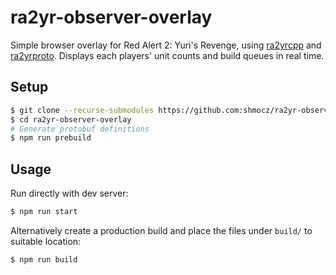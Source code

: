 # ra2yr-observer-overlay

Simple browser overlay for Red Alert 2: Yuri's Revenge, using [ra2yrcpp](https://github.com/CnCNet/ra2yrcpp) and [ra2yrproto](https://github.com/shmocz/ra2yrproto). Displays each players' unit counts and build queues in real time.

## Setup

```bash
$ git clone --recurse-submodules https://github.com:shmocz/ra2yr-observer-overlay.git
$ cd ra2yr-observer-overlay
# Generate protobuf definitions
$ npm run prebuild
```

## Usage

Run directly with dev server:

```bash
$ npm run start
```

Alternatively create a production build and place the files under `build/` to suitable location:

```bash
$ npm run build
```
